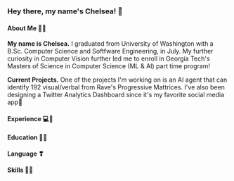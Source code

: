 ### Hey there, my name's Chelsea! 👋

#### About Me 🥰🎀
**My name is Chelsea.** I graduated from University of Washington with a B.Sc. Computer Science and Softfware Engineering, in July. My further curiosity in Computer Vision  further led me to enroll in Georgia Tech's Masters of Science in Computer Science (ML & AI) part time program! 

**Current Projects.** One of the projects I'm working on is an AI agent that can identify 192 visual/verbal from Rave's Progressive Mattrices. I've also been designing a Twitter Analytics Dashboard since it's my favorite social media app🙈

#### Experience 💻📍

#### Education 👩‍🎓

#### Language ❣

#### Skills 🐱‍💻

